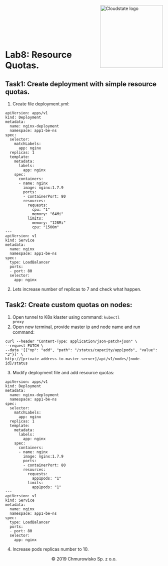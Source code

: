 

<img src="https://avatars1.githubusercontent.com/u/47143554?s=400&u=7c55eeec6479b4ff59df7cad452501a41635b0e4&v=4" alt="Cloudstate logo" width="200" align="right">
<br><br>
<br><br>
<br><br>

# Lab8: Resource Quotas.

## Task1: Create deployment with simple resource quotas.

1.	Create file deployment.yml:

```
apiVersion: apps/v1 
kind: Deployment
metadata:
  name: nginx-deployment
  namespace: app1-be-ns
spec:
  selector:
    matchLabels:
      app: nginx
  replicas: 1
  template:
    metadata:
      labels:
        app: nginx
    spec:
      containers:
      - name: nginx
        image: nginx:1.7.9
        ports:
        - containerPort: 80
        resources:
          requests:
            cpu: "1"
            memory: "64Mi"
          limits:
            memory: "128Mi"
            cpu: "1500m"
---
apiVersion: v1 
kind: Service 
metadata: 
  name: nginx 
  namespace: app1-be-ns
spec: 
  type: LoadBalancer 
  ports: 
  - port: 80 
  selector: 
    app: nginx
```
2. Lets increase number of replicas to 7 and check what happen.

## Task2: Create custom quotas on nodes:
1. Open tunnel to K8s klaster using command:
<code>kubectl proxy</code>
2. Open new terminal, provide master ip and node name and run command:

```
curl --header "Content-Type: application/json-patch+json" \
--request PATCH \
--data '[{"op": "add", "path": "/status/capacity/app1pods", "value": "3"}]' \
http://[private-address-to-master-server]/api/v1/nodes/[node-id]/status
```
3. Modify deployment file and add resource quotas:
```
apiVersion: apps/v1 
kind: Deployment
metadata:
  name: nginx-deployment
  namespace: app1-be-ns
spec:
  selector:
    matchLabels:
      app: nginx
  replicas: 1
  template:
    metadata:
      labels:
        app: nginx
    spec:
      containers:
      - name: nginx
        image: nginx:1.7.9
        ports:
        - containerPort: 80
        resources:
          requests:
            app1pods: "1"
          limits:
            app1pods: "1"
---
apiVersion: v1 
kind: Service 
metadata: 
  name: nginx 
  namespace: app1-be-ns
spec: 
  type: LoadBalancer 
  ports: 
  - port: 80 
  selector: 
    app: nginx
```
4. Increase pods replicas number to 10.

<center><p>&copy; 2019 Chmurowisko Sp. z o.o.<p></center>


